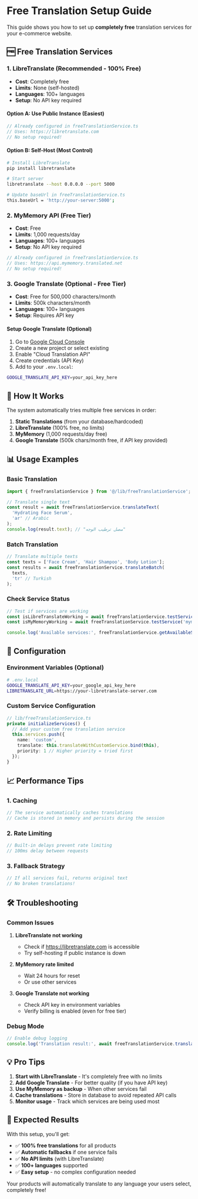 # Free Translation Setup Guide

This guide shows you how to set up **completely free** translation services for your e-commerce website.

## 🆓 Free Translation Services

### 1. LibreTranslate (Recommended - 100% Free)
- **Cost**: Completely free
- **Limits**: None (self-hosted)
- **Languages**: 100+ languages
- **Setup**: No API key required

#### Option A: Use Public Instance (Easiest)
```typescript
// Already configured in freeTranslationService.ts
// Uses: https://libretranslate.com
// No setup required!
```

#### Option B: Self-Host (Most Control)
```bash
# Install LibreTranslate
pip install libretranslate

# Start server
libretranslate --host 0.0.0.0 --port 5000

# Update baseUrl in freeTranslationService.ts
this.baseUrl = 'http://your-server:5000';
```

### 2. MyMemory API (Free Tier)
- **Cost**: Free
- **Limits**: 1,000 requests/day
- **Languages**: 100+ languages
- **Setup**: No API key required

```typescript
// Already configured in freeTranslationService.ts
// Uses: https://api.mymemory.translated.net
// No setup required!
```

### 3. Google Translate (Optional - Free Tier)
- **Cost**: Free for 500,000 characters/month
- **Limits**: 500k characters/month
- **Languages**: 100+ languages
- **Setup**: Requires API key

#### Setup Google Translate (Optional)
1. Go to [Google Cloud Console](https://console.cloud.google.com/)
2. Create a new project or select existing
3. Enable "Cloud Translation API"
4. Create credentials (API Key)
5. Add to your `.env.local`:

```bash
GOOGLE_TRANSLATE_API_KEY=your_api_key_here
```

## 🚀 How It Works

The system automatically tries multiple free services in order:

1. **Static Translations** (from your database/hardcoded)
2. **LibreTranslate** (100% free, no limits)
3. **MyMemory** (1,000 requests/day free)
4. **Google Translate** (500k chars/month free, if API key provided)

## 📊 Usage Examples

### Basic Translation
```typescript
import { freeTranslationService } from '@/lib/freeTranslationService';

// Translate single text
const result = await freeTranslationService.translateText(
  'Hydrating Face Serum', 
  'ar' // Arabic
);
console.log(result.text); // "مصل ترطيب الوجه"
```

### Batch Translation
```typescript
// Translate multiple texts
const texts = ['Face Cream', 'Hair Shampoo', 'Body Lotion'];
const results = await freeTranslationService.translateBatch(
  texts, 
  'tr' // Turkish
);
```

### Check Service Status
```typescript
// Test if services are working
const isLibreTranslateWorking = await freeTranslationService.testService('libretranslate');
const isMyMemoryWorking = await freeTranslationService.testService('mymemory');

console.log('Available services:', freeTranslationService.getAvailableServices());
```

## 🔧 Configuration

### Environment Variables (Optional)
```bash
# .env.local
GOOGLE_TRANSLATE_API_KEY=your_google_api_key_here
LIBRETRANSLATE_URL=https://your-libretranslate-server.com
```

### Custom Service Configuration
```typescript
// lib/freeTranslationService.ts
private initializeServices() {
  // Add your custom free translation service
  this.services.push({
    name: 'custom',
    translate: this.translateWithCustomService.bind(this),
    priority: 1 // Higher priority = tried first
  });
}
```

## 📈 Performance Tips

### 1. Caching
```typescript
// The service automatically caches translations
// Cache is stored in memory and persists during the session
```

### 2. Rate Limiting
```typescript
// Built-in delays prevent rate limiting
// 100ms delay between requests
```

### 3. Fallback Strategy
```typescript
// If all services fail, returns original text
// No broken translations!
```

## 🛠 Troubleshooting

### Common Issues

1. **LibreTranslate not working**
   - Check if https://libretranslate.com is accessible
   - Try self-hosting if public instance is down

2. **MyMemory rate limited**
   - Wait 24 hours for reset
   - Or use other services

3. **Google Translate not working**
   - Check API key in environment variables
   - Verify billing is enabled (even for free tier)

### Debug Mode
```typescript
// Enable debug logging
console.log('Translation result:', await freeTranslationService.translateText('test', 'es'));
```

## 💡 Pro Tips

1. **Start with LibreTranslate** - It's completely free with no limits
2. **Add Google Translate** - For better quality (if you have API key)
3. **Use MyMemory as backup** - When other services fail
4. **Cache translations** - Store in database to avoid repeated API calls
5. **Monitor usage** - Track which services are being used most

## 🎯 Expected Results

With this setup, you'll get:
- ✅ **100% free translations** for all products
- ✅ **Automatic fallbacks** if one service fails
- ✅ **No API limits** (with LibreTranslate)
- ✅ **100+ languages** supported
- ✅ **Easy setup** - no complex configuration needed

Your products will automatically translate to any language your users select, completely free!
